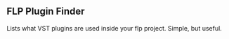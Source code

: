FLP Plugin Finder
---

Lists what VST plugins are used inside your flp project. Simple, but useful.
